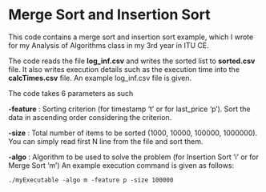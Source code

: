 # Merge Sort and Insertion Sort

This code contains a merge sort and insertion sort example, which I wrote for my Analysis of Algorithms class in my 3rd year in ITU CE.

The code reads the file **log_inf.csv** and writes the sorted list to **sorted.csv** file. It also writes execution details such as the execution time into the **calcTimes.csv** file. An example log_inf.csv file is given.

The code takes 6 parameters as such 

**-feature** : Sorting criterion (for timestamp ‘t’ or for last_price ‘p’). Sort the data in ascending order considering the criterion.

**-size** : Total number of items to be sorted (1000, 10000, 100000, 1000000). You can simply read first N line from the file and sort them.

**-algo** : Algorithm to be used to solve the problem (for Insertion Sort ‘i’ or for Merge Sort ‘m’)
An example execution command is given as follows:

`./myExecutable -algo m -feature p -size 100000`
